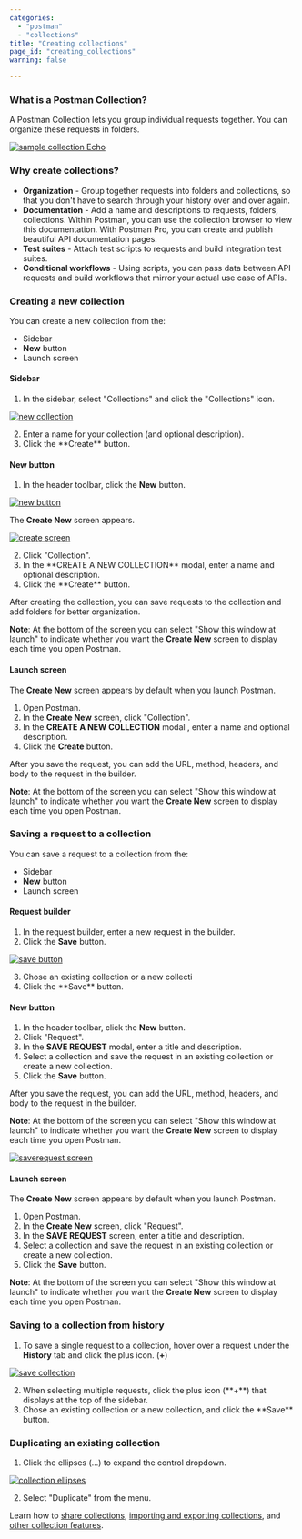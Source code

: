 ```yaml
---
categories:
  - "postman"
  - "collections"
title: "Creating collections"
page_id: "creating_collections"
warning: false

---
```


### What is a Postman Collection?

A Postman Collection lets you group individual requests together. You can organize these requests in folders. 

[![sample collection Echo](https://s3.amazonaws.com/postman-static-getpostman-com/postman-docs/Collection_headers.png)](https://s3.amazonaws.com/postman-static-getpostman-com/postman-docs/Collection_headers.png)

### Why create collections?

*   **Organization** - Group together requests into folders and collections, so that you don't have to search through your history over and over again.
*   **Documentation** - Add a name and descriptions to requests, folders, collections. Within Postman, you can use the collection browser to view this documentation. With Postman Pro, you can create and publish beautiful API documentation pages.
*   **Test suites** - Attach test scripts to requests and build integration test suites.
*   **Conditional workflows** - Using scripts, you can pass data between API requests and build workflows that mirror your actual use case of APIs.

### Creating a new collection

You can create a new collection from the:
* Sidebar
* **New** button 
* Launch screen


#### Sidebar

1. In the sidebar, select "Collections" and click the "Collections" icon.

  [![new collection](https://s3.amazonaws.com/postman-static-getpostman-com/postman-docs/collections_icon1.png)](https://s3.amazonaws.com/postman-static-getpostman-com/postman-docs/collections_icon1.png)
  
  <ol start="2">
  <li>Enter a name for your collection (and optional description).<br></li>
  <li>Click the **Create** button.</li>
</ol>

#### New button

1. In the header toolbar, click the **New** button.


 [![new button](https://s3.amazonaws.com/postman-static-getpostman-com/postman-docs/HeaderToolBar.png)](https://s3.amazonaws.com/postman-static-getpostman-com/postman-docs/HeaderToolBar.png)

The **Create New** screen appears.

 [![create screen](https://s3.amazonaws.com/postman-static-getpostman-com/postman-docs/create_new_screen.png)](https://s3.amazonaws.com/postman-static-getpostman-com/postman-docs/create_new_screen.png)

 <ol start="2">
  <li>Click "Collection".</li>
  <li>In the **CREATE A NEW COLLECTION** modal, enter a name and optional description. </li>
  <li>Click the **Create** button. </li>
</ol>


After creating the collection, you can save requests to the collection and add folders for better organization.

**Note**: At the bottom of the screen you can select "Show this window at launch" to indicate whether you want the **Create New** screen to display each time you open Postman.
<br>

#### Launch screen

The **Create New** screen appears by default when you launch Postman. 

1. Open Postman.
2. In the **Create New** screen, click "Collection".
3. In the **CREATE A NEW COLLECTION** modal , enter a name and optional description. 
4. Click the **Create** button.

After you save the request, you can add the URL, method, headers, and body to the request in the builder.

**Note**: At the bottom of the screen you can select "Show this window at launch" to indicate whether you want the **Create New** screen to display each time you open Postman.

### Saving a request to a collection

You can save a request to a collection from the:
* Sidebar
* **New** button 
* Launch screen

#### Request builder
1.  In the request builder, enter a new request in the builder.
2.  Click the **Save** button.  
    
[![save button](https://s3.amazonaws.com/postman-static-getpostman-com/postman-docs/SAVE_send2.png)](https://s3.amazonaws.com/postman-static-getpostman-com/postman-docs/SAVE_send2.png)

 <ol start="3">
  <li>Chose an existing collection or a new collecti</li>
  <li> Click the **Save** button.</li>
</ol>

#### New button
1. In the header toolbar, click the **New** button.
2. Click "Request".
3. In the **SAVE REQUEST** modal, enter a title and description.
4. Select a collection and save the request in an existing collection or create a new collection. 
5. Click the **Save** button.

After you save the request, you can add the URL, method, headers, and body to the request in the builder.

**Note**: At the bottom of the screen you can select "Show this window at launch" to indicate whether you want the **Create New** screen to display each time you open Postman.

[![saverequest screen](https://s3.amazonaws.com/postman-static-getpostman-com/postman-docs/Save+request+screen.png)](https://s3.amazonaws.com/postman-static-getpostman-com/postman-docs/Save+request+screen.png)

#### Launch screen
The  **Create New** screen appears by default when you launch Postman. 

1. Open Postman.
2. In the  **Create New** screen, click "Request".
3. In the **SAVE REQUEST** screen, enter a title and description.
4. Select a collection and save the request in an existing collection or create a new collection. 
5. Click the **Save** button.

**Note**: At the bottom of the screen you can select "Show this window at launch" to indicate whether you want the **Create New** screen to display each time you open Postman.

### Saving to a collection from history

1.  To save a single request to a collection, hover over a request under the **History** tab and click the plus icon. (**+**)

[![save collection](https://s3.amazonaws.com/postman-static-getpostman-com/postman-docs/history_icon2.png)](https://s3.amazonaws.com/postman-static-getpostman-com/postman-docs/history_icon2.png)
   
 <ol start="2">
  <li> When selecting multiple requests, click the plus icon (**+**) that displays at the top of the sidebar.</li>
  <li> Chose an existing collection or a new collection, and click the **Save** button.</li>
</ol>

### Duplicating an existing collection

1.  Click the ellipses (...) to expand the control dropdown.   
   
[![collection ellipses](https://s3.amazonaws.com/postman-static-getpostman-com/postman-docs/duplicate_collection1.png)](https://s3.amazonaws.com/postman-static-getpostman-com/postman-docs/duplicate_collection1.png)

<ol start="2">
  <li> Select "Duplicate" from the menu.</li>
</ol>

Learn how to [share collections](/docs/postman/collections/sharing_collections), [importing and exporting collections](/docs/postman/collections/data_formats), and [other collection features](/docs/postman/collections/managing_collections).  
